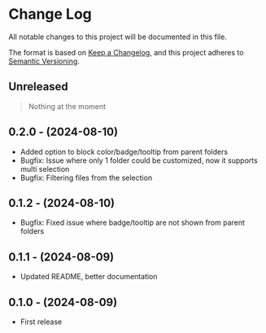 # Change Log

All notable changes to this project will be documented in this file.

The format is based on [Keep a Changelog](https://keepachangelog.com/en/1.0.0/),
and this project adheres to [Semantic Versioning](https://semver.org/spec/v2.0.0.html).

## Unreleased

> Nothing at the moment

## 0.2.0 - (2024-08-10)

- Added option to block color/badge/tooltip from parent folders
- Bugfix: Issue where only 1 folder could be customized, now it supports multi selection
- Bugfix: Filtering files from the selection

## 0.1.2 - (2024-08-10)

- Bugfix: Fixed issue where badge/tooltip are not shown from parent folders

## 0.1.1 - (2024-08-09)

- Updated README, better documentation

## 0.1.0 - (2024-08-09)

- First release
